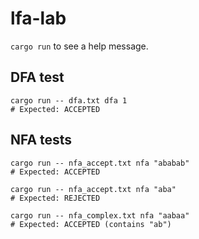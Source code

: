 # lfa-lab

`cargo run` to see a help message.

## DFA test

```
cargo run -- dfa.txt dfa 1
# Expected: ACCEPTED
```

## NFA tests

```
cargo run -- nfa_accept.txt nfa "ababab"
# Expected: ACCEPTED

cargo run -- nfa_accept.txt nfa "aba"
# Expected: REJECTED

cargo run -- nfa_complex.txt nfa "aabaa"
# Expected: ACCEPTED (contains "ab")
```

